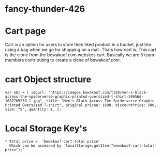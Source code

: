 # fancy-thunder-426

# Cart page

Cart is an option for users to store their liked product in a bucket, just like using a bag when we go for shopping on a mall. Thats how cart is. This cart is the clone from the bewakoof.com websites cart. Basically we are 5 team members contributing to create a clone of bewakoof.com.

# cart Object structure

`var obj = {
  imgurl:
    "https://images.bewakoof.com/t320/men-s-black-across-the-spiderverse-graphic-printed-oversized-t-shirt-599566-1687765259-1.jpg",
  title: "Men's Black Across The Spiderverse Graphic Printed Oversized T-shirt",
  original pricee: 1000,
  discountPrice: 500,
  size: "S",
  quantity: 1,
};`

# Local Storage Key's

    * Total price =  'bewakoof-cart-total-price'
      Which can be accessed by `localStorage.getItem("bewakoof-cart-total-price");`
